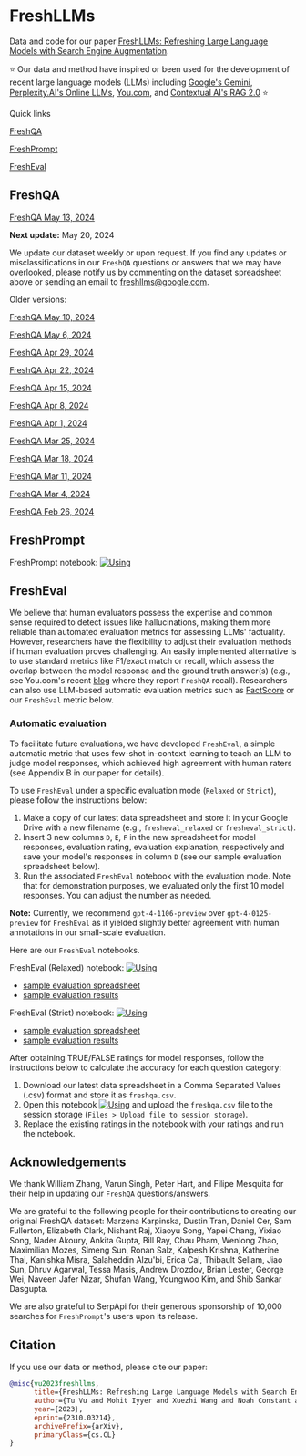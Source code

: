 # FreshLLMs


Data and code for our paper [FreshLLMs: Refreshing Large Language Models with Search Engine Augmentation](https://arxiv.org/abs/2310.03214).

:star: Our data and method have inspired or been used for the development of recent large language models (LLMs) including [Google's Gemini](https://gemini.google.com), [Perplexity.AI's Online LLMs](https://blog.perplexity.ai/blog/introducing-pplx-online-llms), [You.com](https://about.you.com/introducing-the-you-api-web-scale-search-for-llms), and [Contextual AI's RAG 2.0](https://contextual.ai/introducing-rag2) :star:

Quick links

[FreshQA](https://github.com/freshllms/freshqa?tab=readme-ov-file#freshqa)

[FreshPrompt](https://github.com/freshllms/freshqa?tab=readme-ov-file#freshprompt)

[FreshEval](https://github.com/freshllms/freshqa?tab=readme-ov-file#fresheval)


## FreshQA

[FreshQA May 13, 2024](https://docs.google.com/spreadsheets/d/1p0qXk1iqSwV9Pq2DpivwtxfKUjLyK_n-k3jgtlDb_54/edit?usp=sharing&resourcekey=0-rddWsLSn8JaYS1PygZPVYw)

**Next update:** May 20, 2024

We update our dataset weekly or upon request. If you find any updates or misclassifications in our `FreshQA` questions or answers that we may have overlooked, please notify us by commenting on the dataset spreadsheet above or sending an email to freshllms@google.com.

Older versions:

[FreshQA May 10, 2024](https://docs.google.com/spreadsheets/d/166xjz7rGaN3MaeimuZJBbEXPzT8PvEpHBno7iJ2obss/edit?usp=sharing)

[FreshQA May 6, 2024](https://docs.google.com/spreadsheets/d/1i1vqjOvGh2LQ9L_AimalzezuU-AQDANubvh4OE-iJcs/edit?usp=sharing)

[FreshQA Apr 29, 2024](https://docs.google.com/spreadsheets/d/1qWhTS1aR57eHa6LQlYyJKEnXaItlQ0_19vYrIPxMtI0/edit?usp=sharing)

[FreshQA Apr 22, 2024](https://docs.google.com/spreadsheets/d/1dI54REjfTpFCrvpXvpO1D1QeAXRuTrLbvenjklmuj8k/edit?usp=sharing)

[FreshQA Apr 15, 2024](https://docs.google.com/spreadsheets/d/1c5pn-FIFZl4MV02dEZ-_R2JsKywD7ZzL7dfG2T-OGt4/edit?usp=sharing)

[FreshQA Apr 8, 2024](https://docs.google.com/spreadsheets/d/1nDEWXXG2VcXEktYiLhQ8QWmw4DFshiodgGh6A4dlgUQ/edit?usp=sharing)

[FreshQA Apr 1, 2024](https://docs.google.com/spreadsheets/d/1L9V0pRqyBl1476zyQh32NquCnv7-pe3Y7VOfGPwQTDo/edit?usp=sharing)

[FreshQA Mar 25, 2024](https://docs.google.com/spreadsheets/d/1DLTGhLCmOgau-np1oQqoeRRyd7Ow6y0bJHmNFrsPmeQ/edit?usp=sharing)

[FreshQA Mar 18, 2024](https://docs.google.com/spreadsheets/d/13tzqv1oquj-GvdCkWlS13lmVaZqhWQ61CIDE1Ngh71A/edit?usp=sharing)

[FreshQA Mar 11, 2024](https://docs.google.com/spreadsheets/d/1wuaanfgOA4cHodseXs6H4MBTsRs5JaUbnqleo7o4vPM/edit?usp=sharing)

[FreshQA Mar 4, 2024](https://docs.google.com/spreadsheets/d/1ta7vIcCxShdFWEPY2AMt-F1DFmpfa2j0wewwJO3mC60/edit?usp=sharing)

[FreshQA Feb 26, 2024](https://docs.google.com/spreadsheets/d/1V6nIxVTI9tqZ-wfgK-uFuUPiGEa1Zmnz53OeGbaNtO0/edit?usp=sharing)


## FreshPrompt


FreshPrompt notebook: [![Using](https://colab.research.google.com/assets/colab-badge.svg)](https://colab.research.google.com/drive/1YKL3wN1LdaY5Aqlz8IRlag7zzMr7FSTQ?usp=sharing)


## FreshEval


We believe that human evaluators possess the expertise and common sense required to detect issues like hallucinations, making them more reliable than automated evaluation metrics for assessing LLMs' factuality. However, researchers have the flexibility to adjust their evaluation methods if human evaluation proves challenging. An easily implemented alternative is to use standard metrics like F1/exact match or recall, which assess the overlap between the model response and the ground truth answer(s) (e.g., see You.com's recent [blog](https://about.you.com/introducing-the-you-api-web-scale-search-for-llms) where they report `FreshQA` recall). Researchers can also use LLM-based automatic evaluation metrics such as [FactScore](https://arxiv.org/abs/2305.14251) or our `FreshEval` metric below.

### Automatic evaluation


To facilitate future evaluations, we have developed `FreshEval`, a simple automatic metric that uses few-shot in-context learning to teach an LLM to judge model responses, which achieved high agreement with human raters (see Appendix B in our paper for details).

To use `FreshEval` under a specific evaluation mode (`Relaxed` or `Strict`), please follow the instructions below:

1. Make a copy of our latest data spreadsheet and store it in your Google Drive with a new filename (e.g., `fresheval_relaxed` or `fresheval_strict`).
2. Insert 3 new columns `D`, `E`, `F` in the new spreadsheet for model responses, evaluation rating, evaluation explanation, respectively and save your model's responses in column `D` (see our sample evaluation spreadsheet below).  
3. Run the associated `FreshEval` notebook with the evaluation mode. Note that for demonstration purposes, we evaluated only the first 10 model responses. You can adjust the number as needed. 

**Note:** Currently, we recommend `gpt-4-1106-preview` over `gpt-4-0125-preview` for `FreshEval` as it yielded slightly better agreement with human annotations in our small-scale evaluation.

Here are our `FreshEval` notebooks.

FreshEval (Relaxed) notebook: [![Using](https://colab.research.google.com/assets/colab-badge.svg)](https://colab.research.google.com/drive/1mFDg-KZQLDSh_drwoXm9VL7ItfreXGJw?usp=sharing)
* [sample evaluation spreadsheet](https://docs.google.com/spreadsheets/d/1rmycAEgBZaPoBbMOlZNJRxd-9yXwmCwt9BrHHx5GbAA/edit?usp=sharing)
* [sample evaluation results](https://docs.google.com/spreadsheets/d/1j6HH879cwGb5ZIT5jFGO47ftoqzmIigz1lQ_g8wTGkA/edit?usp=sharing)

FreshEval (Strict) notebook: [![Using](https://colab.research.google.com/assets/colab-badge.svg)](https://colab.research.google.com/drive/1Euim1Tz-jqT1zuBTkH_RfwpEENp_29R9?usp=sharing)
* [sample evaluation spreadsheet](https://docs.google.com/spreadsheets/d/1QJq8OJwUVz_gd7fP-pAaT_0qcm9oj2__90CjliLQE_s/edit?usp=sharing)
* [sample evaluation results](https://docs.google.com/spreadsheets/d/1pRGQjg8CZVku664H20mSjHwua7EAvSzPcb_Cozwz3yA/edit?usp=sharing)

After obtaining TRUE/FALSE ratings for model responses, follow the instructions below to calculate the accuracy for each question category:

1. Download our latest data spreadsheet in a Comma Separated Values (.csv) format and store it as `freshqa.csv`.
2. Open this notebook [![Using](https://colab.research.google.com/assets/colab-badge.svg)](https://colab.research.google.com/drive/18LlmElJkt0joCkkpQffa1UtF9dtUdLmC?usp=sharing) and upload the `freshqa.csv` file to the session storage (`Files > Upload file to session storage`).
3. Replace the existing ratings in the notebook with your ratings and run the notebook.


## Acknowledgements


We thank William Zhang, Varun Singh, Peter Hart, and Filipe Mesquita for their help in updating our `FreshQA` questions/answers.

We are grateful to the following people for their contributions to creating our original FreshQA dataset: Marzena Karpinska, Dustin Tran, Daniel Cer, Sam Fullerton, Elizabeth Clark, Nishant Raj, Xiaoyu Song, Yapei Chang, Yixiao Song, Nader Akoury, Ankita Gupta, Bill Ray, Chau Pham, Wenlong Zhao, Maximilian Mozes, Simeng Sun, Ronan Salz, Kalpesh Krishna, Katherine Thai, Kanishka Misra, Salaheddin Alzu'bi, Erica Cai, Thibault Sellam, Jiao Sun, Dhruv Agarwal, Tessa Masis, Andrew Drozdov, Brian Lester, George Wei, Naveen Jafer Nizar, Shufan Wang, Youngwoo Kim, and Shib Sankar Dasgupta.

We are also grateful to SerpApi for their generous sponsorship of 10,000 searches for `FreshPrompt`'s users upon its release.


## Citation


If you use our data or method, please cite our paper:
```bibtex
@misc{vu2023freshllms,
      title={FreshLLMs: Refreshing Large Language Models with Search Engine Augmentation}, 
      author={Tu Vu and Mohit Iyyer and Xuezhi Wang and Noah Constant and Jerry Wei and Jason Wei and Chris Tar and Yun-Hsuan Sung and Denny Zhou and Quoc Le and Thang Luong},
      year={2023},
      eprint={2310.03214},
      archivePrefix={arXiv},
      primaryClass={cs.CL}
}
```




